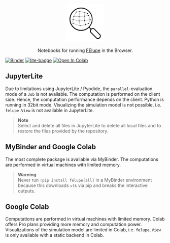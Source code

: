 <p align="center">
  <img src="https://raw.githubusercontent.com/adtzlr/felupe/main/docs/_static/logo_light.svg" height="120px"/>
  <p align="center">Notebooks for running <a href="https://github.com/adtzlr/felupe">FElupe</a> in the Browser. </p>
</p>

[![Binder](https://mybinder.org/badge_logo.svg)](https://mybinder.org/v2/gh/adtzlr/felupe-web/main?labpath=notebooks/binder/01_Getting-Started.ipynb) [![lite-badge](https://jupyterlite.rtfd.io/en/latest/_static/badge.svg)](https://adtzlr.github.io/felupe-web/lab?path=01_Getting-Started.ipynb) <a target="_blank" href="https://colab.research.google.com/github/adtzlr/felupe-web/blob/main/notebooks/colab/01_Getting-Started.ipynb"><img src="https://colab.research.google.com/assets/colab-badge.svg" alt="Open In Colab"/></a>

## JupyterLite
Due to limitations using JupyterLite / Pyodide, the `parallel`-evaluation mode of a `Job` is not available. The computation is performed on the client side. Hence, the computation performance depends on the client. Python is running in 32bit mode. Visualizing the simulation model is not possible, i.e. `felupe.View` is not available in JupyterLite.

> **Note**  
> Select and delete all files in JupyterLite to delete all local files and to restore the files provided by the repository.

## MyBinder and Google Colab
The most complete package is available via MyBinder. The computations are performed in virtual machines with limited memory. 

> **Warning**  
> Never run `!pip install felupe[all]` in a MyBinder environment because this downloads `vtk` via pip and breaks the interactive outputs.

## Google Colab
Computations are performed in virtual machines with limited memory. Colab offers Pro plans providing more memory and computation power. Visualizations of the simulation model are limited in Colab, i.e. `felupe.View` is only available with a static backend in Colab.
